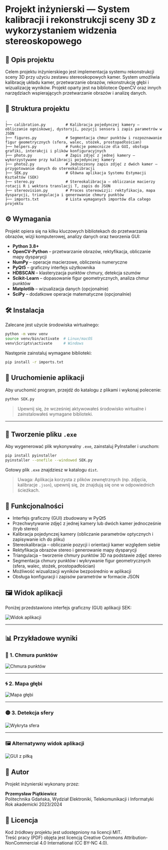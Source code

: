 # Projekt inżynierski — System kalibracji i rekonstrukcji sceny 3D z wykorzystaniem widzenia stereoskopowego

## 📖 Opis projektu

Celem projektu inżynierskiego jest implementacja systemu rekonstrukcji sceny 3D przy użyciu zestawu stereoskopowych kamer. System umożliwia kalibrację układu kamer, przetwarzanie obrazów, rekonstrukcję głębi i wizualizację wyników. Projekt oparty jest na bibliotece OpenCV oraz innych narzędziach wspierających przetwarzanie obrazów i analizę danych.

## 📁 Struktura projektu

```
.
├── calibration.py         # Kalibracja pojedynczej kamery – obliczanie ogniskowej, dystorsji, pozycji sensora i zapis parametrów w JSON
├── figures.py             # Segmentacja chmur punktów i rozpoznawanie figur geometrycznych (sfera, walec, stożek, prostopadłościan)
├── helpers.py             # Funkcje pomocnicze dla GUI, obsługa grafiki, interakcji i plików konfiguracyjnych
├── photo.py               # Zapis zdjęć z jednej kamery – wykorzystywane przy kalibracji pojedynczej kamery
├── photo2.py              # Jednoczesny zapis zdjęć z dwóch kamer – przygotowanie danych do stereokalibracji
├── SEK.py                 # Główna aplikacja Systemu Estymacji Kształtów (SEK)
├── stereo.py              # Stereokalibracja – obliczanie macierzy rotacji R i wektora translacji T, zapis do JSON
├── stereovision.py        # Proces stereowizji: rektyfikacja, mapa dysparycji, triangulacja i generowanie chmury punktów
├── imports.txt            # Lista wymaganych importów dla całego projektu
```

## ⚙️ Wymagania

Projekt opiera się na kilku kluczowych bibliotekach do przetwarzania obrazów, wizji komputerowej, analizy danych oraz tworzenia GUI:

- **Python 3.8+**
- **OpenCV-Python** – przetwarzanie obrazów, rektyfikacja, obliczanie mapy dysparycji
- **NumPy** – operacje macierzowe, obliczenia numeryczne
- **PyQt5** – graficzny interfejs użytkownika
- **HDBSCAN** – klasteryzacja punktów chmury, detekcja szumów
- **Scikit-Learn** – dopasowanie figur geometrycznych, analiza chmur punktów
- **Matplotlib** – wizualizacja danych (opcjonalnie)
- **SciPy** – dodatkowe operacje matematyczne (opcjonalnie)

## 🛠 Instalacja

Zalecane jest użycie środowiska wirtualnego:

```bash
python -m venv venv
source venv/bin/activate  # Linux/macOS
venv\Scripts\activate     # Windows
```

Następnie zainstaluj wymagane biblioteki:

```bash
pip install -r imports.txt
```

## 🚀 Uruchomienie aplikacji

Aby uruchomić program, przejdź do katalogu z plikami i wykonaj polecenie:

```bash
python SEK.py
```

> Upewnij się, że wcześniej aktywowałeś środowisko wirtualne i zainstalowałeś wymagane biblioteki.

---

## 🧱 Tworzenie pliku `.exe`

Aby wygenerować plik wykonywalny `.exe`, zainstaluj PyInstaller i uruchom:

```bash
pip install pyinstaller
pyinstaller --onefile --windowed SEK.py
```

Gotowy plik `.exe` znajdziesz w katalogu `dist`.

> Uwaga: Aplikacja korzysta z plików zewnętrznych (np. zdjęcia, kalibracje `.json`), upewnij się, że znajdują się one w odpowiednich ścieżkach.

## 🔧 Funkcjonalności

- Interfejs graficzny (GUI) zbudowany w PyQt5
- Przechwytywanie zdjęć z jednej kamery lub dwóch kamer jednocześnie (tryb stereo)
- Kalibracja pojedynczej kamery (obliczanie parametrów optycznych i zapisywanie ich do pliku)
- Stereokalibracja – obliczanie pozycji i orientacji kamer względem siebie
- Rektyfikacja obrazów stereo i generowanie mapy dysparycji
- Triangulacja – tworzenie chmury punktów 3D na podstawie zdjęć stereo
- Segmentacja chmury punktów i wykrywanie figur geometrycznych (sfera, walec, stożek, prostopadłościan)
- Możliwość wizualizacji wyników bezpośrednio w aplikacji
- Obsługa konfiguracji i zapisów parametrów w formacie JSON

## 🖼️ Widok aplikacji

Poniżej przedstawiono interfejs graficzny (GUI) aplikacji SEK:

![Widok aplikacji](images/SEK_view.png)

---

## 📊 Przykładowe wyniki

### 🔵 1. Chmura punktów 

![Chmura punktów](images/point_cloud.png)

---

### 🌀 2. Mapa głębi

![Mapa głębi](images/depth_map.png)

---

### 🟡 3. Detekcja sfery 

![Wykryta sfera](images/ball.png)

---

### 🖼️ Alternatywny widok aplikacji 

![GUI z piłką](images/SEK_view2.png)

## 🧠 Autor
Projekt inżynierski wykonany przez:

**Przemysław Piątkiewicz**  
Politechnika Gdańska, Wydział Elektroniki, Telekomunikacji i Informatyki  
Rok akademicki 2023/2024

## 📄 Licencja

Kod źródłowy projektu jest udostępniony na licencji MIT.  
Treść pracy (PDF) objęta jest licencją Creative Commons Attribution-NonCommercial 4.0 International (CC BY-NC 4.0).
